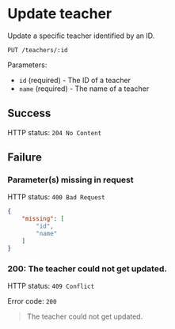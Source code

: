 # Update teacher

Update a specific teacher identified by an ID.

```
PUT /teachers/:id
```

Parameters:

- `id` (required) - The ID of a teacher
- `name` (required) - The name of a teacher

## Success

HTTP status: `204 No Content`

## Failure

### Parameter(s) missing in request

HTTP status: `400 Bad Request`

```json
{
	"missing": [
		"id",
		"name"
	]
}
```

### 200: The teacher could not get updated.

HTTP status: `409 Conflict`

Error code: `200`
> The teacher could not get updated.
